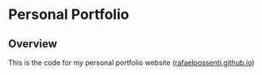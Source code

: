# 

# Personal Portfolio

## Overview

This is the code for my personal portfolio website ([rafaelpossenti.github.io](http://rafaelpossenti.github.io))
